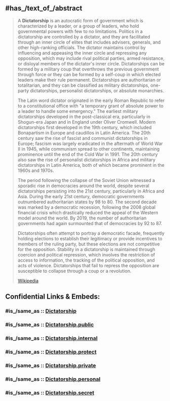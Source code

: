 ﻿---
Colon_Classification: W64
Commons_category: Dictatorship
different_from:
- '[[_Standards/WikiData/WD~despotism,179352]]'
- '[[_Standards/WikiData/WD~dictator,183318]]'
has_id_wikidata: Q317
image: "http://commons.wikimedia.org/wiki/Special:FilePath/Hitler%20N%C3%BCrnberg%201935.jpg"
instance_of: '[[_Standards/WikiData/WD~form_of_government,1307214]]'
IPTC_NewsCode: mediatopic/20000655
Library_of_Congress_Classification: JC495
OmegaWiki_Defined_Meaning: 353010
on_focus_list_of_Wikimedia_project: '[[_Standards/WikiData/WD~WikiProject_Politics,5492483]]'
subclass_of:
- '[[_Standards/WikiData/WD~autocracy,173424]]'
- '[[_Standards/WikiData/WD~monocracy,104840682]]'
---

## #has_/text_of_/abstract 

> A **Dictatorship** is an autocratic form of government which is characterized by a leader, or a group of leaders, who hold governmental powers with few to no limitations. Politics in a dictatorship are controlled by a dictator, and they are facilitated through an inner circle of elites that includes advisers, generals, and other high-ranking officials. The dictator maintains control by influencing and appeasing the inner circle and repressing any opposition, which may include rival political parties, armed resistance, or disloyal members of the dictator's inner circle. Dictatorships can be formed by a military coup that overthrows the previous government through force or they can be formed by a self-coup in which elected leaders make their rule permanent. Dictatorships are authoritarian or totalitarian, and they can be classified as military dictatorships, one-party dictatorships, personalist dictatorships, or absolute monarchies.
>
> The Latin word dictator originated in the early Roman Republic to refer to a constitutional office with "a temporary grant of absolute power to a leader to handle some emergency." The earliest military dictatorships developed in the post-classical era, particularly in Shogun-era Japan and in England under Oliver Cromwell. Modern dictatorships first developed in the 19th century, which included Bonapartism in Europe and caudillos in Latin America. The 20th century saw the rise of fascist and communist dictatorships in Europe; fascism was largely eradicated in the aftermath of World War II in 1945, while communism spread to other continents, maintaining prominence until the end of the Cold War in 1991. The 20th century also saw the rise of personalist dictatorships in Africa and military dictatorships in Latin America, both of which became prominent in the 1960s and 1970s.
>
> The period following the collapse of the Soviet Union witnessed a sporadic rise in democracies around the world, despite several dictatorships persisting into the 21st century, particularly in Africa and Asia. During the early 21st century, democratic governments outnumbered authoritarian states by 98 to 80. The second decade was marked by a democratic recession, following the 2008 global financial crisis which drastically reduced the appeal of the Western model around the world. By 2019, the number of authoritarian governments had again surmounted that of democracies by 92 to 87.
>
> Dictatorships often attempt to portray a democratic facade, frequently holding elections to establish their legitimacy or provide incentives to members of the ruling party, but these elections are not competitive for the opposition. Stability in a dictatorship is maintained through coercion and political repression, which involves the restriction of access to information, the tracking of the political opposition, and acts of violence. Dictatorships that fail to repress the opposition are susceptible to collapse through a coup or a revolution.
>
> [Wikipedia](https://en.wikipedia.org/wiki/Dictatorship)


## Confidential Links & Embeds: 

### #is_/same_as :: [Dictatorship](/_Standards/Society/Government/Dictatorship.md) 

### #is_/same_as :: [Dictatorship.public](/_public/Society/Government/Dictatorship.public.md) 

### #is_/same_as :: [Dictatorship.internal](/_internal/Society/Government/Dictatorship.internal.md) 

### #is_/same_as :: [Dictatorship.protect](/_protect/Society/Government/Dictatorship.protect.md) 

### #is_/same_as :: [Dictatorship.private](/_private/Society/Government/Dictatorship.private.md) 

### #is_/same_as :: [Dictatorship.personal](/_personal/Society/Government/Dictatorship.personal.md) 

### #is_/same_as :: [Dictatorship.secret](/_secret/Society/Government/Dictatorship.secret.md)

